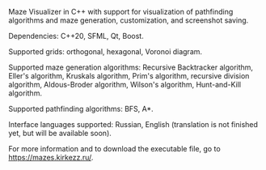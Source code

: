 Maze Visualizer in C++ with support for visualization of pathfinding algorithms and maze generation, customization, and screenshot saving.

Dependencies: C++20, SFML, Qt, Boost.

Supported grids: orthogonal, hexagonal, Voronoi diagram.

Supported maze generation algorithms: Recursive Backtracker algorithm, Eller's algorithm, Kruskals algorithm, Prim's algorithm, recursive division algorithm, Aldous-Broder algorithm, Wilson's algorithm, Hunt-and-Kill algorithm.

Supported pathfinding algorithms: BFS, A*.

Interface languages supported: Russian, English (translation is not finished yet, but will be available soon).

For more information and to download the executable file, go to https://mazes.kirkezz.ru/.
